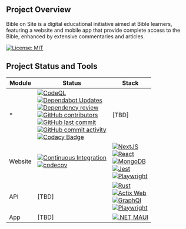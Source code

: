 ## Project Overview
Bible on Site is a digital educational initiative aimed at Bible learners, featuring a website and mobile app that provide complete access to the Bible, enhanced by extensive commentaries and articles.

[![License: MIT](https://img.shields.io/badge/License-MIT-yellow.svg)](https://opensource.org/licenses/MIT) <br>
## Project Status and Tools

| Module    | Status                                                                                                                                                                                                                                                                                                                                                                                                               | Stack                                                                                                                                                                                                                                                                                                                                                                                                              |
|-----------|----------------------------------------------------------------------------------------------------------------------------------------------------------------------------------------------------------------------------------------------------------------------------------------------------------------------------------------------------------------------------------------------------------------------|--------------------------------------------------------------------------------------------------------------------------------------------------------------------------------------------------------------------------------------------------------------------------------------------------------------------------------------------------------------------------------------------------------------------|
|     *     | [![CodeQL](https://github.com/bible-on-site/bible-on-site/actions/workflows/github-code-scanning/codeql/badge.svg)](https://github.com/bible-on-site/bible-on-site/actions/workflows/github-code-scanning/codeql) <br>[![Dependabot Updates](https://github.com/bible-on-site/bible-on-site/actions/workflows/dependabot/dependabot-updates/badge.svg)](https://github.com/bible-on-site/bible-on-site/actions/workflows/dependabot/dependabot-updates) <br>[![Dependency review](https://github.com/bible-on-site/bible-on-site/actions/workflows/dependency-review.yml/badge.svg)](https://github.com/bible-on-site/bible-on-site/actions/workflows/dependency-review.yml) <br>[![GitHub contributors](https://img.shields.io/github/contributors/bible-on-site/bible-on-site)](https://github.com/bible-on-site/bible-on-site/graphs/contributors) <br>[![GitHub last commit](https://img.shields.io/github/last-commit/bible-on-site/bible-on-site)](https://github.com/bible-on-site/bible-on-site/commits/master) <br>[![GitHub commit activity](https://img.shields.io/github/commit-activity/w/bible-on-site/bible-on-site)](https://github.com/bible-on-site/bible-on-site/graphs/commit-activity) <br>[![Codacy Badge](https://app.codacy.com/project/badge/Grade/6574d774f82440bc806b1e9747adbed2)](https://app.codacy.com/gh/bible-on-site/bible-on-site/dashboard?utm_source=gh&utm_medium=referral&utm_content=&utm_campaign=Badge_grade) | [TBD] |
| Website   | [![Continuous Integration](https://github.com/bible-on-site/bible-on-site/actions/workflows/website-ci.yml/badge.svg)](https://github.com/bible-on-site/bible-on-site/actions/workflows/website-ci.yml) <br>[![codecov](https://codecov.io/gh/bible-on-site/bible-on-site/graph/badge.svg?token=SIRSVRJ1XZ)](https://codecov.io/gh/bible-on-site/bible-on-site) | [![NextJS](https://img.shields.io/badge/next.js-000000?style=for-the-badge&logo=nextdotjs&logoColor=white)](https://nextjs.org) <br>[![React](https://img.shields.io/badge/React-20232A?style=for-the-badge&logo=react&logoColor=61DAFB)](https://reactjs.org) <br>[![MongoDB](https://img.shields.io/badge/MongoDB-4EA94B?style=for-the-badge&logo=mongodb&logoColor=white)](https://www.mongodb.com) <br>[![Jest](https://img.shields.io/badge/Jest-C21325?style=for-the-badge&logo=jest&logoColor=white)](https://jestjs.io) <br>[![Playwright](https://img.shields.io/badge/Playwright-45ba4b?style=for-the-badge&logo=Playwright&logoColor=white)](https://playwright.dev) |
| API       | [TBD] | [![Rust](https://img.shields.io/badge/rust-%23000000.svg?style=for-the-badge&logo=rust&logoColor=white)](https://www.rust-lang.org/) <br>[![Actix Web](https://img.shields.io/badge/Actix%20Web-800080?style=for-the-badge&logo=actix)](https://actix.rs/) <br>[![GraphQl](https://img.shields.io/badge/GraphQl-E10098?style=for-the-badge&logo=graphql&logoColor=white)](https://graphql.org) <br>[![Playwright](https://img.shields.io/badge/Playwright-45ba4b?style=for-the-badge&logo=Playwright&logoColor=white)](https://playwright.dev) |
| App       | [TBD]                                                                                                                                                                                                                                                                                                                                                                                                                | [![.NET MAUI](https://img.shields.io/badge/.NET%20MAUI-12B3DF?style=for-the-badge&logo=.NET&logoColor=white)](https://dotnet.microsoft.com/apps/maui)                                                                                                                                                                                                                                                                               |
